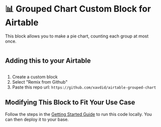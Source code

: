 # 📊 Grouped Chart Custom Block for Airtable

This block allows you to make a pie chart, counting each group at most once.

![]()

## Adding this to your Airtable

![]()

1. Create a custom block
2. Select "Remix from Github"
3. Paste this repo url: `https://github.com/xavdid/airtable-grouped-chart`

## Modifying This Block to Fit Your Use Case

Follow the steps in the [Getting Started Guide](https://airtable.com/developers/blocks/guides/getting-started) to run this code locally. You can then deploy it to your base.
